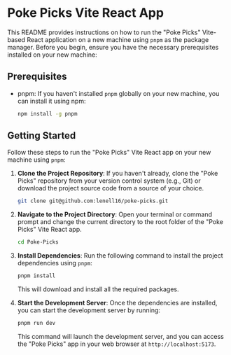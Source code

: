 # Poke Picks Vite React App

This README provides instructions on how to run the "Poke Picks" Vite-based React application on a new machine using `pnpm` as the package manager. Before you begin, ensure you have the necessary prerequisites installed on your new machine:

## Prerequisites

- pnpm: If you haven't installed `pnpm` globally on your new machine, you can install it using npm:

   ```bash
   npm install -g pnpm
   ```

## Getting Started

Follow these steps to run the "Poke Picks" Vite React app on your new machine using `pnpm`:

1. **Clone the Project Repository**: If you haven't already, clone the "Poke Picks" repository from your version control system (e.g., Git) or download the project source code from a source of your choice.

   ```bash
   git clone git@github.com:lenell16/poke-picks.git
   ```

2. **Navigate to the Project Directory**: Open your terminal or command prompt and change the current directory to the root folder of the "Poke Picks" Vite React app.

   ```bash
   cd Poke-Picks
   ```

3. **Install Dependencies**: Run the following command to install the project dependencies using `pnpm`:

   ```bash
   pnpm install
   ```

   This will download and install all the required packages.

4. **Start the Development Server**: Once the dependencies are installed, you can start the development server by running:

   ```bash
   pnpm run dev
   ```

   This command will launch the development server, and you can access the "Poke Picks" app in your web browser at `http://localhost:5173`.
